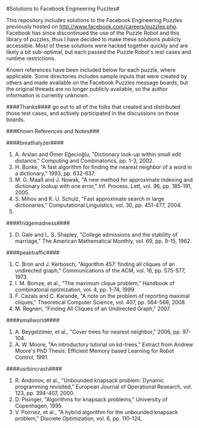 #Solutions to Facebook Engineering Puzzles#

This repository includes solutions to the Facebook Engineering Puzzles previously hosted
on http://www.facebook.com/careers/puzzles.php. Facebook has since discontinued the use
of the Puzzle Robot and this library of puzzles, thus I have decided to make these solutions
publicly accessible. Most of these solutions were hacked together quickly and are likely a
bit sub-optimal, but each passed the Puzzle Robot's test cases and runtime restrictions.

Known references have been included below for each puzzle, where applicable. Some
directories includes sample inputs that were created by others and made available on
the Facebook Puzzles message boards, but the original threads are no longer publicly
available, so the author information is currently unknown.

####Thanks#### go out to all of the folks that created and distributed those test cases,
and actively participated in the discussions on those boards.

###Known References and Notes###

####breathalyzer####
1.	A. Arslan and Ömer Eğecioğlu, "Dictionary look-up within small edit distance," Computing and Combinatorics, pp. 1-3, 2002.
2.	H. Bunke, "A fast algorithm for finding the nearest neighbor of a word in a dictionary," 1993, pp. 632-637.
3.	M. G. Maaß and J. Nowak, "A new method for approximate indexing and dictionary lookup with one error," Inf. Process. Lett, vol. 96, pp. 185-191, 2005.
4.	S. Mihov and K. U. Schulz, "Fast approximate search in large dictionaries," Computational Linguistics, vol. 30, pp. 451-477, 2004.
2009.

####fridgemadness####
1.	D. Gale and L. S. Shapley, "College admissions and the stability of marriage," The American Mathematical Monthly, vol. 69, pp. 9-15, 1962.

####peaktraffic####
1.	C. Bron and J. Kerbosch, "Algorithm 457: finding all cliques of an undirected graph," Communications of the ACM, vol. 16, pp. 575-577, 1973.
2.	I. M. Bomze, et al., "The maximum clique problem," Handbook of combinatorial optimization, vol. 4, pp. 1-74, 1999.
3.	F. Cazals and C. Karande, "A note on the problem of reporting maximal cliques," Theoretical Computer Science, vol. 407, pp. 564-568, 2008.
4.	M. Regneri, "Finding All Cliques of an Undirected Graph," 2007.

####smallworld####
1.	A. Beygelzimer, et al., "Cover trees for nearest neighbor," 2006, pp. 97-104.
2.	A. W. Moore, "An introductory tutorial on kd-trees," Extract from Andrew Moore's PhD Thesis: Efficient Memory based Learning for Robot Control, 1991.

####usrbincrash####
1.	R. Andonov, et al., "Unbounded knapsack problem: Dynamic programming revisited," European Journal of Operational Research, vol. 123, pp. 394-407, 2000.
2.	D. Pisinger, "Algorithms for knapsack problems," University of Copenhagen, 1995.
3.	V. Poirriez, et al., "A hybrid algorithm for the unbounded knapsack problem," Discrete Optimization, vol. 6, pp. 110-124, 
